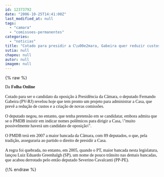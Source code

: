 ```yaml
---
id: 12373792
date: "2006-10-25T14:41:00Z"
last_modified_at: null
tags:
  - "camara"
  - "comissoes-permanentes"
categories:
  - "noticias"
title: "Cotado para presidir a C\u00e2mara, Gabeira quer reduzir custos e criar comiss\u00f5es "
sutia: null
chapeu: null
autor: null
imagem: null
---
```

{\% raw %}
<p><P><FONT face=\"Times New Roman\"><FONT face=Verdana>Da <B>Folha Online</B><BR><BR>Cotado para ser o candidato da oposição à Presidência da Câmara, o deputado Fernando Gabeira (PV-RJ) revelou hoje que tem pronto um projeto para administrar a Casa, que prevê a redução de custos e a criação de novas comissões. <BR><BR>O deputado negou, no entanto, que tenha pretensão em se candidatar, embora admita que se o PMDB insistir em indicar nomes polêmicos para dirigir a Casa, \"muito possivelmente haverá um candidato de oposição\". <BR><BR>O PMDB terá em 2007 a maior bancada da Câmara, com 89 deputados, o que, pela tradição, asseguraria ao partido o direito de presidir a Casa.<BR><BR>A regra foi quebrada, no entanto, em 2005, quando o PT, maior bancada nesta legislatura, lançou Luiz Eduardo Greenhalgh (SP), um nome de pouco trânsito nas demais bancadas, que acabou derrotado pelo então deputado Severino Cavalcanti (PP-PE).</FONT> </P></FONT> </p>
{\% endraw %}